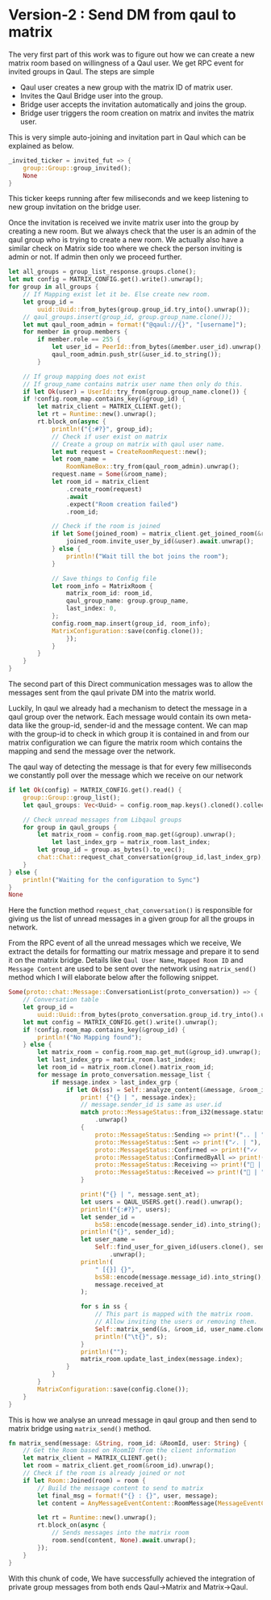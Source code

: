 # Version-2 : Send DM from qaul to matrix

The very first part of this work was to figure out how we can create a new matrix room based on willingness of a Qaul user. We get RPC event for invited groups in Qaul. The steps are simple
- Qaul user creates a new group with the matrix ID of matrix user.
- Invites the Qaul Bridge user into the group. 
- Bridge user accepts the invitation automatically and joins the group.
- Bridge user triggers the room creation on matrix and invites the matrix user.

This is very simple auto-joining and invitation part in Qaul which can be explained as below.

```rust
_invited_ticker = invited_fut => {
    group::Group::group_invited();
    None
}
```
This ticker keeps running after few miliseconds and we keep listening to new group invitation on the bridge user.

Once the invitation is received we invite matrix user into the group by creating a new room. But we always check that the user is an admin of the qaul group who is trying to create a new room. We actually also have a similar check on Matrix side too where we check the person inviting is admin or not. If admin then only we proceed further.

```rust
let all_groups = group_list_response.groups.clone();
let mut config = MATRIX_CONFIG.get().write().unwrap();
for group in all_groups {
    // If Mapping exist let it be. Else create new room.
    let group_id =
        uuid::Uuid::from_bytes(group.group_id.try_into().unwrap());
    // qaul_groups.insert(group_id, group.group_name.clone());
    let mut qaul_room_admin = format!("@qaul://{}", "[username]");
    for member in group.members {
        if member.role == 255 {
            let user_id = PeerId::from_bytes(&member.user_id).unwrap();
            qaul_room_admin.push_str(&user_id.to_string());
        }

    // If group mapping does not exist
    // If group_name contains matrix user name then only do this.
    if let Ok(user) = UserId::try_from(group.group_name.clone()) {
    if !config.room_map.contains_key(&group_id) {
        let matrix_client = MATRIX_CLIENT.get();
        let rt = Runtime::new().unwrap();
        rt.block_on(async {
            println!("{:#?}", group_id);
            // Check if user exist on matrix
            // Create a group on matrix with qaul user name.
            let mut request = CreateRoomRequest::new();
            let room_name =
                RoomNameBox::try_from(qaul_room_admin).unwrap();
            request.name = Some(&room_name);
            let room_id = matrix_client
                .create_room(request)
                .await
                .expect("Room creation failed")
                .room_id;

            // Check if the room is joined
            if let Some(joined_room) = matrix_client.get_joined_room(&room_id) {
                joined_room.invite_user_by_id(&user).await.unwrap();
            } else {
                println!("Wait till the bot joins the room");
            }

            // Save things to Config file
            let room_info = MatrixRoom {
                matrix_room_id: room_id,
                qaul_group_name: group.group_name,
                last_index: 0,
            };
            config.room_map.insert(group_id, room_info);
            MatrixConfiguration::save(config.clone());
                });
            }
        }
    }
}
```

The second part of this Direct communication messages was to allow the messages sent from the qaul private DM into the matrix world.

Luckily, In qaul we already had a mechanism to detect the message in a qaul group over the network. Each message would contain its own meta-data like the group-id, sender-id and the message content. We can map with the group-id to check in which group it is contained in and from our matrix configuration we can figure the matrix room which contains the mapping and send the message over the network.

The qaul way of detecting the message is that for every few milliseconds we constantly poll over the message which we receive on our network
```rust
if let Ok(config) = MATRIX_CONFIG.get().read() {
    group::Group::group_list();
    let qaul_groups: Vec<Uuid> = config.room_map.keys().cloned().collect();

    // Check unread messages from Libqaul groups
    for group in qaul_groups {
        let matrix_room = config.room_map.get(&group).unwrap();
            let last_index_grp = matrix_room.last_index;
        let group_id = group.as_bytes().to_vec();
        chat::Chat::request_chat_conversation(group_id,last_index_grp);
    }
} else {
    println!("Waiting for the configuration to Sync")
}
None
```

Here the function method `request_chat_conversation()` is responsible for giving us the list of unread messages in a given group for all the groups in network.

From the RPC event of all the unread messages which we receive, We extract the details for formatting our matrix message and prepare it to send it on the matrix bridge. 
Details like `Qaul User Name`, `Mapped Room ID` and `Message Content` are used to be sent over the network using `matrix_send()` method which I will elaborate below after the following snippet.

```rust
Some(proto::chat::Message::ConversationList(proto_conversation)) => {
    // Conversation table
    let group_id =
        uuid::Uuid::from_bytes(proto_conversation.group_id.try_into().unwrap());
    let mut config = MATRIX_CONFIG.get().write().unwrap();
    if !config.room_map.contains_key(&group_id) {
        println!("No Mapping found");
    } else {
        let matrix_room = config.room_map.get_mut(&group_id).unwrap();
        let last_index_grp = matrix_room.last_index;
        let room_id = matrix_room.clone().matrix_room_id;
        for message in proto_conversation.message_list {
            if message.index > last_index_grp {
                if let Ok(ss) = Self::analyze_content(&message, &room_id) {
                    print! {"{} | ", message.index};
                    // message.sender_id is same as user.id
                    match proto::MessageStatus::from_i32(message.status)
                        .unwrap()
                    {
                        proto::MessageStatus::Sending => print!(".. | "),
                        proto::MessageStatus::Sent => print!("✓. | "),
                        proto::MessageStatus::Confirmed => print!("✓✓ | "),
                        proto::MessageStatus::ConfirmedByAll => print!("✓✓✓| "),
                        proto::MessageStatus::Receiving => print!("🚚 | "),
                        proto::MessageStatus::Received => print!("📨 | "),
                    }

                    print!("{} | ", message.sent_at);
                    let users = QAUL_USERS.get().read().unwrap();
                    println!("{:#?}", users);
                    let sender_id =
                        bs58::encode(message.sender_id).into_string();
                    println!("{}", sender_id);
                    let user_name =
                        Self::find_user_for_given_id(users.clone(), sender_id)
                            .unwrap();
                    println!(
                        " [{}] {}",
                        bs58::encode(message.message_id).into_string(),
                        message.received_at
                    );

                    for s in ss {
                        // This part is mapped with the matrix room.
                        // Allow inviting the users or removing them.
                        Self::matrix_send(&s, &room_id, user_name.clone());
                        println!("\t{}", s);
                    }
                    println!("");
                    matrix_room.update_last_index(message.index);
                }
            }
        }
        MatrixConfiguration::save(config.clone());
    }
}
```

This is how we analyse an unread message in qaul group and then send to matrix bridge using `matrix_send()` method.

```rust
fn matrix_send(message: &String, room_id: &RoomId, user: String) {
    // Get the Room based on RoomID from the client information
    let matrix_client = MATRIX_CLIENT.get();
    let room = matrix_client.get_room(&room_id).unwrap();
    // Check if the room is already joined or not
    if let Room::Joined(room) = room {
        // Build the message content to send to matrix
        let final_msg = format!("{} : {}", user, message);
        let content = AnyMessageEventContent::RoomMessage(MessageEventContent::text_plain(final_msg));

        let rt = Runtime::new().unwrap();
        rt.block_on(async {
            // Sends messages into the matrix room
            room.send(content, None).await.unwrap();
        });
    }
}
```

With this chunk of code, We have successfully achieved the integration of private group messages from both ends Qaul->Matrix and Matrix->Qaul.
